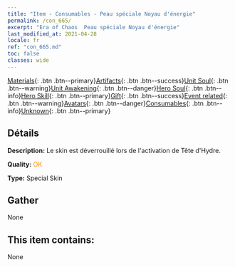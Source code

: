 ```yaml
---
title: "Item - Consumables - Peau spéciale Noyau d'énergie"
permalink: /con_665/
excerpt: "Era of Chaos  Peau spéciale Noyau d'énergie"
last_modified_at: 2021-04-28
locale: fr
ref: "con_665.md"
toc: false
classes: wide
---
```

 [Materials](/ItemsFR/){: .btn .btn--primary}[Artifacts](/ItemsFR/Artifacts/){: .btn .btn--success}[Unit Soul](/ItemsFR/UnitSoul/){: .btn .btn--warning}[Unit Awakening](/ItemsFR/UnitAwakening/){: .btn .btn--danger}[Hero Soul](/ItemsFR/HeroSoul/){: .btn .btn--info}[Hero Skill](/ItemsFR/HeroSkill/){: .btn .btn--primary}[Gift](/ItemsFR/Gift/){: .btn .btn--success}[Event related](/ItemsFR/Events/){: .btn .btn--warning}[Avatars](/ItemsFR/Avatars/){: .btn .btn--danger}[Consumables](/ItemsFR/Consumables/){: .btn .btn--info}[Unknown](/ItemsFR/Unknown/){: .btn .btn--primary}

## Détails
 **Description:** Le skin est déverrouillé lors de l'activation de Tête d'Hydre.

 **Quality:** <span style="color: #FF8C00">OK</span>

 **Type:** Special Skin

## Gather

  None

## This item contains:

  None

